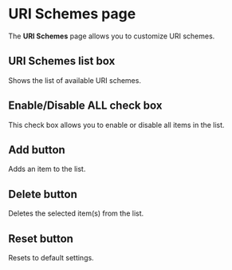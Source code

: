 # URI Schemes page

The **URI Schemes** page allows you to customize URI schemes.

## URI Schemes list box

Shows the list of available URI schemes.

## Enable/Disable ALL check box

This check box allows you to enable or disable all items in the list.

## Add button

Adds an item to the list.

## Delete button

Deletes the selected item(s) from the list.

## Reset button

Resets to default settings.

